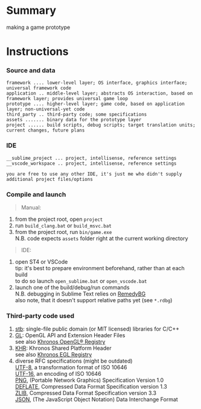 # Summary
making a game prototype

# Instructions
### Source and data
```
framework .... lower-level layer; OS interface, graphics interface; universal framework code
application .. middle-level layer; abstracts OS interaction, based on framework layer; provides universal game loop
prototype .... higher-level layer; game code, based on application layer; non-universal-yet code
third_party .. third-party code; some specifications
assets ....... binary data for the prototype layer
project ...... build scripts, debug scripts; target translation units; current changes, future plans
```

### IDE
```
__sublime_project ... project, intellisense, reference settings
__vscode_workspace .. project, intellisense, reference settings

you are free to use any other IDE, it's just me who didn't supply additional project files/options
```

### Compile and launch
> Manual:
1) from the project root, open `project`
2) run `build_clang.bat` or `build_msvc.bat`
3) from the project root, run `bin/game.exe`  
   N.B. code expects `assets` folder right at the current working directory

> IDE:
1) open ST4 or VSCode  
   tip: it's best to prepare environment beforehand, rather than at each build  
   to do so launch `open_sublime.bat` or `open_vscode.bat`
2) launch one of the build/debug/run commands  
   N.B. debugging in Sublime Text relies on [RemedyBG](https://remedybg.itch.io/remedybg)  
        also note, that it doesn't support relative paths yet (see `*.rdbg`)  

### Third-party code used
1) [stb](https://github.com/nothings/stb): single-file public domain (or MIT licensed) libraries for C/C++
2) [GL](https://github.com/KhronosGroup/OpenGL-Registry/tree/master/api/GL): OpenGL API and Extension Header Files  
   see also [Khronos OpenGL® Registry](https://www.khronos.org/registry/OpenGL/index_gl.php)
3) [KHR](https://github.com/KhronosGroup/EGL-Registry/tree/master/api/KHR): Khronos Shared Platform Header  
   see also [Khronos EGL Registry](https://www.khronos.org/registry/EGL/)
4) diverse RFC specifications (might be outdated)  
   [UTF-8](https://www.rfc-editor.org/rfc/rfc3629.txt), a transformation format of ISO 10646  
   [UTF-16](https://www.rfc-editor.org/rfc/rfc2781.txt), an encoding of ISO 10646  
   [PNG](https://www.rfc-editor.org/rfc/rfc2083.txt), (Portable Network Graphics) Specification Version 1.0  
   [DEFLATE](https://www.rfc-editor.org/rfc/rfc1951.txt), Compressed Data Format Specification version 1.3  
   [ZLIB](https://www.rfc-editor.org/rfc/rfc1950.txt), Compressed Data Format Specification version 3.3  
   [JSON](https://www.rfc-editor.org/rfc/rfc8259.txt), (The JavaScript Object Notation) Data Interchange Format  
